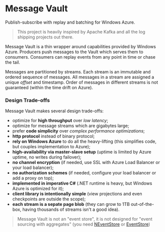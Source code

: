 Message Vault
=============

Publish-subscribe with replay and batching for Windows Azure.


> This project is heavily inspired by Apache Kafka and all the log shipping projects out there. 

Message Vault is a thin wrapper around capabilities provided by Windows Azure. Producers push messages to the Vault which serves them to consumers. Consumers can replay events from any point in time or chase the tail.

Messages are partitioned by streams. Each stream is an immutable and ordered sequence of messages. All messages in a stream are assigned a unique _offset_ and timestamp. Order of messages in different streams is not guaranteed (within the time drift on Azure).

### Design Trade-offs

Message Vault makes several design trade-offs:

* optimize for **high throughput** over _low latency_;
* optimize for message streams which are gigabytes large;
* prefer **code simplicity** over _complex performance optimizations_;
* **http protocol** instead of binary protocol;
* **rely on Windows Azure** to do all the heavy-lifting (this simplifies code, but couples implementation to Azure);
* **high-availability via master-slave setup** (uptime is limited by Azure uptime, no writes during failover);
* **no channel encryption** (if needed, use SSL with Azure Load Balancer or your load balancer);
* **no authorization schemes** (if needed, configure your load balancer or add a proxy on top);
* **implemented in imperative C#** (.NET runtime is heavy, but Windows Azure is optimized for it);
* **client library is intentionally simple** (view projections and even checkpoints are outside the scope);
* **each stream is a sepate page blob** (they can grow to 1TB out-of-the-box, having thousands of streams isn't a good idea).

> Message Vault is not an "event store", it is not designed for "event sourcing with aggregates" (you need [NEventStore](http://neventstore.org/) or [EventStore](http://geteventstore.com/))
